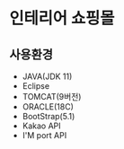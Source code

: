 # 인테리어 쇼핑몰

## 사용환경
- JAVA(JDK 11)
- Eclipse
- TOMCAT(9버전)
- ORACLE(18C)
- BootStrap(5.1)
- Kakao API
- I'M port API
